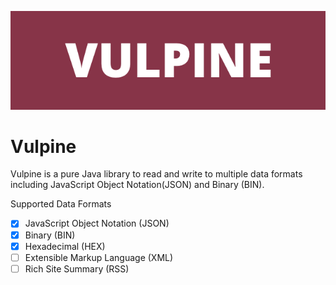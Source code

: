 ![Vulpine](logo.png)

Vulpine
============

Vulpine is a pure Java library to read and write to multiple data formats including JavaScript Object Notation(JSON) and Binary (BIN).


Supported Data Formats
- [x] JavaScript Object Notation (JSON)
- [x] Binary (BIN)
- [x] Hexadecimal (HEX)
- [ ] Extensible Markup Language (XML)
- [ ] Rich Site Summary (RSS)
